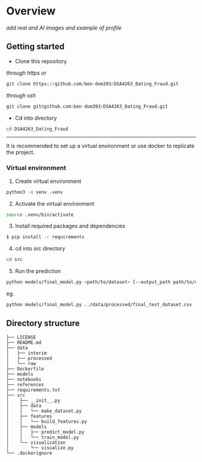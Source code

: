 # Overview

*add real and AI images and example of profile*

## Getting started

- Clone this repository

*through https* or
``` python
git clone https://github.com/ben-dom393/DSA4263_Dating_Fraud.git
```
*through ssh*
```python
git clone git@github.com:ben-dom393/DSA4263_Dating_Fraud.git
```

- Cd into directory
```bash
cd DSA4263_Dating_Fraud
```

---

It is recommended to set up a virtual environment or use docker to replicate the project.
### Virtual environment
1. Create virtual environment
``` bash
python3 -m venv .venv
```
2. Activate the virtual environment
``` bash
source .venv/bin/activate
```
3. Install required packages and dependencies
``` bash
$ pip install -r requirements
```
4. cd into src directory
``` bash
cd src
```
5. Run the prediction
``` bash
python models/final_model.py <path/to/dataset> [--output_path path/to/output/dir/]
```

eg.
``` bash
python models/final_model.py ../data/processed/final_test_dataset.csv --output_path ./
```



## Directory structure

```
├── LICENSE
├── README.md       
├── data
│   ├── interim
│   ├── processed
│   └── raw
├── Dockerfile
├── models
├── notebooks
├── references
├── requirements.txt
├── src               
│    ├── __init__.py
│    ├── data
│    │   └── make_dataset.py
│    ├── features
│    │   └── build_features.py
│    ├── models       
│    │   ├── predict_model.py
│    │   └── train_model.py
│    └── visualization
│        └── visualize.py
└── .dockerignore
```
